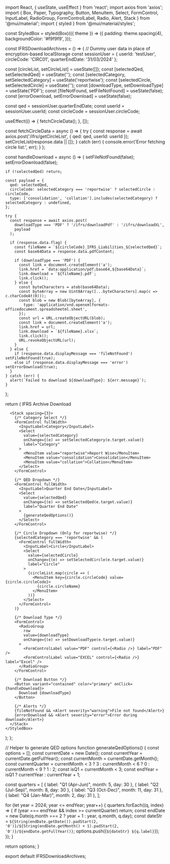 import React, { useState, useEffect } from 'react';
import axios from 'axios';
import {
  Box, Paper, Typography, Button, MenuItem, Select, FormControl, InputLabel,
  RadioGroup, FormControlLabel, Radio, Alert, Stack
} from '@mui/material';
import { styled } from '@mui/material/styles';

const StyledBox = styled(Box)(({ theme }) => ({
  padding: theme.spacing(4),
  backgroundColor: '#f9f9f9',
}));

const IFRSDownloadArchives = () => {
  // Dummy user data in place of encryption-based localStorage
  const sessionUser = {
    userId: 'testUser',
    circleCode: 'CIRC01',
    quarterEndDate: '31/03/2024'
  };

  const [circleList, setCircleList] = useState([]);
  const [selectedQed, setSelectedQed] = useState('');
  const [selectedCategory, setSelectedCategory] = useState('reportwise');
  const [selectedCircle, setSelectedCircle] = useState('');
  const [downloadType, setDownloadType] = useState('PDF');
  const [fileNotFound, setFileNotFound] = useState(false);
  const [errorDownload, setErrorDownload] = useState(false);

  const qed = sessionUser.quarterEndDate;
  const userId = sessionUser.userId;
  const circleCode = sessionUser.circleCode;

  useEffect(() => {
    fetchCircleData();
  }, []);

  const fetchCircleData = async () => {
    try {
      const response = await axios.post('/ifrs/getCircleList', {
        qed: qed,
        userId: userId
      });
      setCircleList(response.data || []);
    } catch (err) {
      console.error('Error fetching circle list:', err);
    }
  };

  const handleDownload = async () => {
    setFileNotFound(false);
    setErrorDownload(false);

    if (!selectedQed) return;

    const payload = {
      qed: selectedQed,
      circleCode: selectedCategory === 'reportwise' ? selectedCircle : circleCode,
      type: ['consolidation', 'collation'].includes(selectedCategory) ? selectedCategory : undefined,
    };

    try {
      const response = await axios.post(
        downloadType === 'PDF' ? '/ifrs/downloadPdf' : '/ifrs/downloadXL',
        payload
      );

      if (response.data.flag) {
        const fileName = `${circleCode}_IFRS_Liabilities_${selectedQed}`;
        const base64Data = response.data.pdfContent;

        if (downloadType === 'PDF') {
          const link = document.createElement('a');
          link.href = `data:application/pdf;base64,${base64Data}`;
          link.download = `${fileName}.pdf`;
          link.click();
        } else {
          const byteCharacters = atob(base64Data);
          const byteArray = new Uint8Array([...byteCharacters].map(c => c.charCodeAt(0)));
          const blob = new Blob([byteArray], {
            type: 'application/vnd.openxmlformats-officedocument.spreadsheetml.sheet',
          });
          const url = URL.createObjectURL(blob);
          const link = document.createElement('a');
          link.href = url;
          link.download = `${fileName}.xlsx`;
          link.click();
          URL.revokeObjectURL(url);
        }
      } else {
        if (response.data.displayMessage === 'fileNotFound') setFileNotFound(true);
        else if (response.data.displayMessage === 'error') setErrorDownload(true);
      }
    } catch (err) {
      alert(`Failed to download ${downloadType}: ${err.message}`);
    }
  };

  return (
    <StyledBox>
      <Typography variant="h5" gutterBottom>IFRS Archive Download</Typography>

      <Stack spacing={3}>
        {/* Category Select */}
        <FormControl fullWidth>
          <InputLabel>Category</InputLabel>
          <Select
            value={selectedCategory}
            onChange={(e) => setSelectedCategory(e.target.value)}
            label="Category"
          >
            <MenuItem value="reportwise">Report Wise</MenuItem>
            <MenuItem value="consolidation">Consolidation</MenuItem>
            <MenuItem value="collation">Collation</MenuItem>
          </Select>
        </FormControl>

        {/* QED Dropdown */}
        <FormControl fullWidth>
          <InputLabel>Quarter End Date</InputLabel>
          <Select
            value={selectedQed}
            onChange={(e) => setSelectedQed(e.target.value)}
            label="Quarter End Date"
          >
            {generateQedOptions()}
          </Select>
        </FormControl>

        {/* Circle Dropdown (Only for reportwise) */}
        {selectedCategory === 'reportwise' && (
          <FormControl fullWidth>
            <InputLabel>Circle</InputLabel>
            <Select
              value={selectedCircle}
              onChange={(e) => setSelectedCircle(e.target.value)}
              label="Circle"
            >
              {circleList.map(circle => (
                <MenuItem key={circle.circleCode} value={circle.circleCode}>
                  {circle.circleName}
                </MenuItem>
              ))}
            </Select>
          </FormControl>
        )}

        {/* Download Type */}
        <FormControl>
          <RadioGroup
            row
            value={downloadType}
            onChange={(e) => setDownloadType(e.target.value)}
          >
            <FormControlLabel value="PDF" control={<Radio />} label="PDF" />
            <FormControlLabel value="EXCEL" control={<Radio />} label="Excel" />
          </RadioGroup>
        </FormControl>

        {/* Download Button */}
        <Button variant="contained" color="primary" onClick={handleDownload}>
          Download {downloadType}
        </Button>

        {/* Alerts */}
        {fileNotFound && <Alert severity="warning">File not found</Alert>}
        {errorDownload && <Alert severity="error">Error during download</Alert>}
      </Stack>
    </StyledBox>
  );
};

// Helper to generate QED options
function generateQedOptions() {
  const options = [];
  const currentDate = new Date();
  const currentYear = currentDate.getFullYear();
  const currentMonth = currentDate.getMonth();
  const currentQuarter = currentMonth < 3 ? 3 : currentMonth < 6 ? 0 : currentMonth < 9 ? 1 : 2;
  const isQ1 = currentMonth < 3;
  const endYear = isQ1 ? currentYear : currentYear + 1;

  const quarters = [
    { label: "Q1 (Apr-Jun)", month: 5, day: 30 },
    { label: "Q2 (Jul-Sep)", month: 8, day: 30 },
    { label: "Q3 (Oct-Dec)", month: 11, day: 31 },
    { label: "Q4 (Jan-Mar)", month: 2, day: 31 },
  ];

  for (let year = 2024; year <= endYear; year++) {
    quarters.forEach((q, index) => {
      if (year === endYear && index >= currentQuarter) return;
      const endDate = new Date(q.month === 2 ? year + 1 : year, q.month, q.day);
      const dateStr = `${String(endDate.getDate()).padStart(2, '0')}/${String(endDate.getMonth() + 1).padStart(2, '0')}/${endDate.getFullYear()}`;
      options.push(<MenuItem key={dateStr} value={dateStr}>{`${dateStr} ${q.label}`}</MenuItem>);
    });
  }

  return options;
}

export default IFRSDownloadArchives;